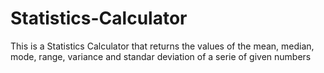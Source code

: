 # Statistics-Calculator
This is a Statistics Calculator that returns the values of the mean, median, mode, range, variance and standar deviation of a serie of given numbers
